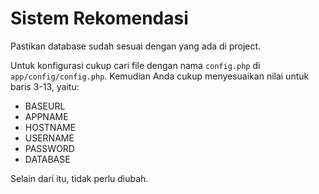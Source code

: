 # Sistem Rekomendasi

Pastikan database sudah sesuai dengan yang ada di project.

Untuk konfigurasi cukup cari file dengan nama `config.php` di `app/config/config.php`. Kemudian Anda cukup menyesuaikan nilai untuk baris 3-13, yaitu:

- BASEURL
- APPNAME
- HOSTNAME
- USERNAME
- PASSWORD
- DATABASE

Selain dari itu, tidak perlu diubah.

